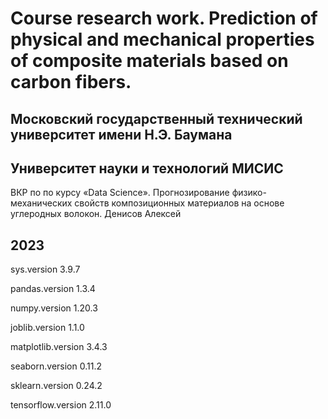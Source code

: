 # Course research work. Prediction of physical and mechanical properties of composite materials based on carbon fibers.
## Московский государственный технический университет имени Н.Э. Баумана
## Университет науки и технологий МИСИС
ВКР по по курсу «Data Science». 
Прогнозирование физико-механических свойств композиционных материалов на основе углеродных волокон. 
Денисов Алексей
## 2023

sys.version
3.9.7

pandas.version
1.3.4

numpy.version
1.20.3

joblib.version
1.1.0

matplotlib.version
3.4.3

seaborn.version
0.11.2

sklearn.version 
0.24.2

tensorflow.version
2.11.0
